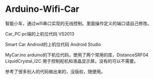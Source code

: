 # Arduino-Wifi-Car

智能小车，通过wifi串口实现的无线控制。里面操作定义的端口请自己修改。

Car_PC pc端的上机位代码  VS2013

Smart Car Android的上机位代码   Android Studio

MyCar.ino arduino的下机位代码，使用了两个常用的库，DistanceSRF04 LiquidCrystal_I2C 用于控制舵机和液晶显示屏。没有的可以不需要。

参考了很多别人的代码做出来的，没版权，随便用。


